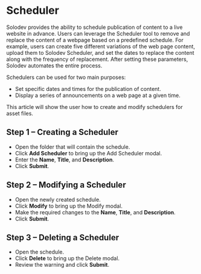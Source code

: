 # Scheduler

Solodev provides the ability to schedule publication of content to a live website in advance. Users can leverage the Scheduler tool to remove and replace the content of a webpage based on a predefined schedule. For example, users can create five different variations of the web page content, upload them to Solodev Scheduler, and set the dates to replace the content along with the frequency of replacement. After setting these parameters, Solodev automates the entire process. 

Schedulers can be used for two main purposes: 

* Set specific dates and times for the publication of content. 
* Display a series of announcements on a web page at a given time. 

This article will show the user how to create and modify schedulers for asset files.  

## Step 1 – Creating a Scheduler

* Open the folder that will contain the schedule. 
* Click **Add Scheduler** to bring up the Add Scheduler modal. 
* Enter the **Name**, **Title**, and **Description**. 
* Click **Submit**. 

## Step 2 – Modifying a Scheduler

* Open the newly created schedule. 
* Click **Modify** to bring up the Modify modal.
* Make the required changes to the **Name**, **Title**, and **Description**.
* Click **Submit**. 

## Step 3 – Deleting a Scheduler

* Open the schedule.
* Click **Delete** to bring up the Delete modal. 
* Review the warning and click **Submit**. 
